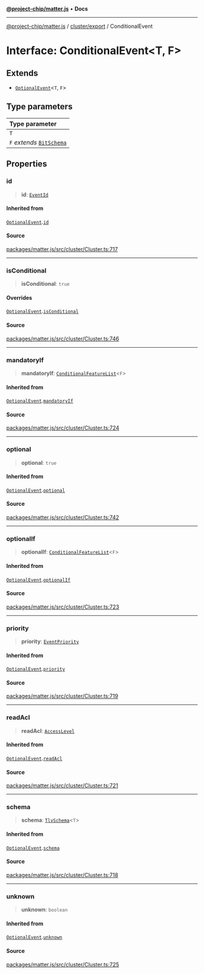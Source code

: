 [**@project-chip/matter.js**](../../../README.md) • **Docs**

***

[@project-chip/matter.js](../../../modules.md) / [cluster/export](../README.md) / ConditionalEvent

# Interface: ConditionalEvent\<T, F\>

## Extends

- [`OptionalEvent`](OptionalEvent.md)\<`T`, `F`\>

## Type parameters

| Type parameter |
| :------ |
| `T` |
| `F` *extends* [`BitSchema`](../../../schema/export/README.md#bitschema) |

## Properties

### id

> **id**: [`EventId`](../../../datatype/export/README.md#eventid)

#### Inherited from

[`OptionalEvent`](OptionalEvent.md).[`id`](OptionalEvent.md#id)

#### Source

[packages/matter.js/src/cluster/Cluster.ts:717](https://github.com/project-chip/matter.js/blob/7a8cbb56b87d4ccf34bec5a9a95ab40a1711324f/packages/matter.js/src/cluster/Cluster.ts#L717)

***

### isConditional

> **isConditional**: `true`

#### Overrides

[`OptionalEvent`](OptionalEvent.md).[`isConditional`](OptionalEvent.md#isconditional)

#### Source

[packages/matter.js/src/cluster/Cluster.ts:746](https://github.com/project-chip/matter.js/blob/7a8cbb56b87d4ccf34bec5a9a95ab40a1711324f/packages/matter.js/src/cluster/Cluster.ts#L746)

***

### mandatoryIf

> **mandatoryIf**: [`ConditionalFeatureList`](../README.md#conditionalfeaturelistf)\<`F`\>

#### Inherited from

[`OptionalEvent`](OptionalEvent.md).[`mandatoryIf`](OptionalEvent.md#mandatoryif)

#### Source

[packages/matter.js/src/cluster/Cluster.ts:724](https://github.com/project-chip/matter.js/blob/7a8cbb56b87d4ccf34bec5a9a95ab40a1711324f/packages/matter.js/src/cluster/Cluster.ts#L724)

***

### optional

> **optional**: `true`

#### Inherited from

[`OptionalEvent`](OptionalEvent.md).[`optional`](OptionalEvent.md#optional)

#### Source

[packages/matter.js/src/cluster/Cluster.ts:742](https://github.com/project-chip/matter.js/blob/7a8cbb56b87d4ccf34bec5a9a95ab40a1711324f/packages/matter.js/src/cluster/Cluster.ts#L742)

***

### optionalIf

> **optionalIf**: [`ConditionalFeatureList`](../README.md#conditionalfeaturelistf)\<`F`\>

#### Inherited from

[`OptionalEvent`](OptionalEvent.md).[`optionalIf`](OptionalEvent.md#optionalif)

#### Source

[packages/matter.js/src/cluster/Cluster.ts:723](https://github.com/project-chip/matter.js/blob/7a8cbb56b87d4ccf34bec5a9a95ab40a1711324f/packages/matter.js/src/cluster/Cluster.ts#L723)

***

### priority

> **priority**: [`EventPriority`](../enumerations/EventPriority.md)

#### Inherited from

[`OptionalEvent`](OptionalEvent.md).[`priority`](OptionalEvent.md#priority)

#### Source

[packages/matter.js/src/cluster/Cluster.ts:719](https://github.com/project-chip/matter.js/blob/7a8cbb56b87d4ccf34bec5a9a95ab40a1711324f/packages/matter.js/src/cluster/Cluster.ts#L719)

***

### readAcl

> **readAcl**: [`AccessLevel`](../enumerations/AccessLevel.md)

#### Inherited from

[`OptionalEvent`](OptionalEvent.md).[`readAcl`](OptionalEvent.md#readacl)

#### Source

[packages/matter.js/src/cluster/Cluster.ts:721](https://github.com/project-chip/matter.js/blob/7a8cbb56b87d4ccf34bec5a9a95ab40a1711324f/packages/matter.js/src/cluster/Cluster.ts#L721)

***

### schema

> **schema**: [`TlvSchema`](../../../tlv/export/classes/TlvSchema.md)\<`T`\>

#### Inherited from

[`OptionalEvent`](OptionalEvent.md).[`schema`](OptionalEvent.md#schema)

#### Source

[packages/matter.js/src/cluster/Cluster.ts:718](https://github.com/project-chip/matter.js/blob/7a8cbb56b87d4ccf34bec5a9a95ab40a1711324f/packages/matter.js/src/cluster/Cluster.ts#L718)

***

### unknown

> **unknown**: `boolean`

#### Inherited from

[`OptionalEvent`](OptionalEvent.md).[`unknown`](OptionalEvent.md#unknown)

#### Source

[packages/matter.js/src/cluster/Cluster.ts:725](https://github.com/project-chip/matter.js/blob/7a8cbb56b87d4ccf34bec5a9a95ab40a1711324f/packages/matter.js/src/cluster/Cluster.ts#L725)
